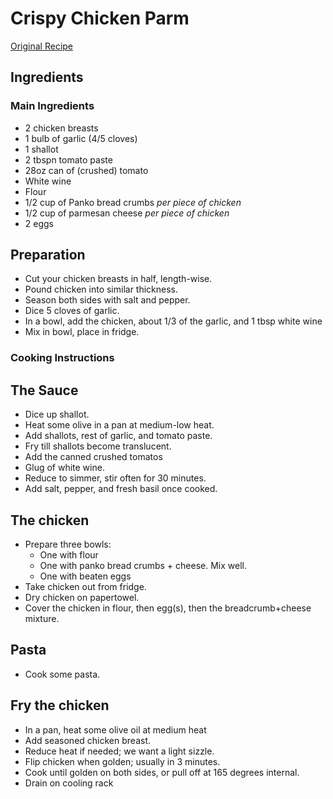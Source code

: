 # Crispy Chicken Parm

[Original Recipe](https://youtu.be/p-LY9b1u_io)

## Ingredients

### Main Ingredients

* 2 chicken breasts
* 1 bulb of garlic (4/5 cloves)
* 1 shallot
* 2 tbspn tomato paste
* 28oz can of (crushed) tomato
* White wine
* Flour
* 1/2 cup of Panko bread crumbs *per piece of chicken*
* 1/2 cup of parmesan cheese *per piece of chicken*
* 2 eggs

## Preparation

* Cut your  chicken breasts in half, length-wise.
* Pound chicken into similar thickness.
* Season both sides with salt and pepper.
* Dice 5 cloves of garlic.
* In a bowl, add the chicken, about 1/3 of the garlic, and 1 tbsp white wine
* Mix in bowl, place in fridge.


### Cooking Instructions

## The Sauce
* Dice up shallot.
* Heat some olive in a pan at medium-low heat.
* Add shallots, rest of garlic, and tomato paste.
* Fry till shallots become translucent.
* Add the canned crushed tomatos
* Glug of white wine.
* Reduce to simmer, stir often for 30 minutes.
* Add salt, pepper, and fresh basil once cooked.

## The chicken
* Prepare three bowls:
  * One with flour
  * One with panko bread crumbs + cheese. Mix well.
  * One with beaten eggs
* Take chicken out from fridge.
* Dry chicken on papertowel.
* Cover the chicken in flour, then egg(s), then the breadcrumb+cheese mixture. 

## Pasta
* Cook some pasta.

## Fry the chicken
* In a pan, heat some olive oil at medium heat
* Add seasoned chicken breast.
* Reduce heat if needed; we want a light sizzle.
* Flip chicken when golden; usually in 3 minutes.
* Cook until golden on both sides, or pull off at 165 degrees internal.
* Drain on cooling rack
